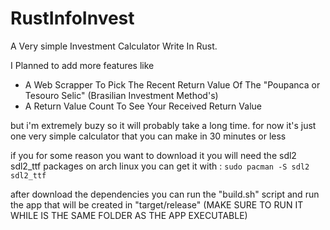 # RustInfoInvest
A Very simple Investment Calculator Write In Rust.

I Planned to add more features like 
- A Web Scrapper To Pick The Recent Return Value Of The "Poupanca or Tesouro Selic" (Brasilian Investment Method's)
- A Return Value Count To See Your Received Return Value

but i'm extremely buzy so it will probably take a long time.
for now it's just one very simple calculator that you can make in 30 minutes or less

if you for some reason you want to download it
you will need the sdl2 sdl2_ttf packages
on arch linux you can get it with :
```sudo pacman -S sdl2 sdl2_ttf```

after download the dependencies you can run the "build.sh" script and run the app that will be created in "target/release" (MAKE SURE TO RUN IT WHILE IS THE SAME FOLDER AS THE APP EXECUTABLE)